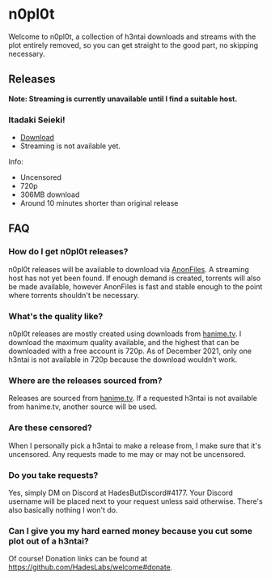 # n0pl0t
Welcome to n0pl0t, a collection of h3ntai downloads and streams with the plot entirely removed, so you can get straight to the good part, no skipping necessary.

## Releases

**Note: Streaming is currently unavailable until I find a suitable host.**

### Itadaki Seieki!
* [Download](https://anonfiles.com/R8G0O3m9w0/Itadaki_Seieki-Uncensored-720p-n0pl0t_mp4)
* Streaming is not available yet.

Info:
* Uncensored
* 720p
* 306MB download
* Around 10 minutes shorter than original release

## FAQ
### How do I get n0pl0t releases?
n0pl0t releases will be available to download via [AnonFiles](https://anonfiles.com/). A streaming host has not yet been found. If enough demand is created, torrents will also be made available, however AnonFiles is fast and stable enough to the point where torrents shouldn't be necessary.

### What's the quality like?
n0pl0t releases are mostly created using downloads from [hanime.tv](https://hanime.tv). I download the maximum quality available, and the highest that can be downloaded with a free account is 720p. As of December 2021, only one h3ntai is not available in 720p because the download wouldn't work.

### Where are the releases sourced from?
Releases are sourced from [hanime.tv](https://hanime.tv). If a requested h3ntai is not available from hanime.tv, another source will be used.

### Are these censored?
When I personally pick a h3ntai to make a release from, I make sure that it's uncensored. Any requests made to me may or may not be uncensored. 

### Do you take requests?
Yes, simply DM on Discord at HadesButDiscord#4177. Your Discord username will be placed next to your request unless said otherwise. There's also basically nothing I won't do.

### Can I give you my hard earned money because you cut some plot out of a h3ntai?
Of course! Donation links can be found at https://github.com/HadesLabs/welcome#donate.
